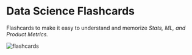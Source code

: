 # Data Science Flashcards 

Flashcards to make it easy to understand and memorize *Stats, ML, and Product Metrics.* 

![flashcards](flashcards.png)
